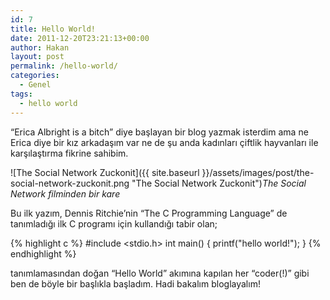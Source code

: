 ```yaml
---
id: 7
title: Hello World!
date: 2011-12-20T23:21:13+00:00
author: Hakan
layout: post
permalink: /hello-world/
categories:
  - Genel
tags:
  - hello world
---
```

&#8220;Erica Albright is a bitch&#8221; diye başlayan bir blog yazmak isterdim ama ne Erica diye bir kız arkadaşım var ne de şu anda kadınları çiftlik hayvanları ile karşılaştırma fikrine sahibim.

![The Social Network Zuckonit]({{ site.baseurl }}/assets/images/post/the-social-network-zuckonit.png "The Social Network Zuckonit")*The Social Network filminden bir kare*

Bu ilk yazım, Dennis Ritchie&#8217;nin &#8220;The C Programming Language&#8221; de tanımladığı ilk C programı için kullandığı tabir olan;

{% highlight c %}
#include <stdio.h> 
int main() {
printf("hello world!");
}
{% endhighlight %}

tanımlamasından doğan &#8220;Hello World&#8221; akımına kapılan her &#8220;coder(!)&#8221; gibi ben de böyle bir başlıkla başladım. Hadi bakalım bloglayalım!